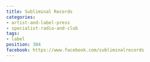 ```yaml
---
title: Subliminal Records
categories:
- artist-and-label-press
- specialist-radio-and-club
tags:
- label
position: 304
facebook: https://www.facebook.com/subliminalrecords
---
```


